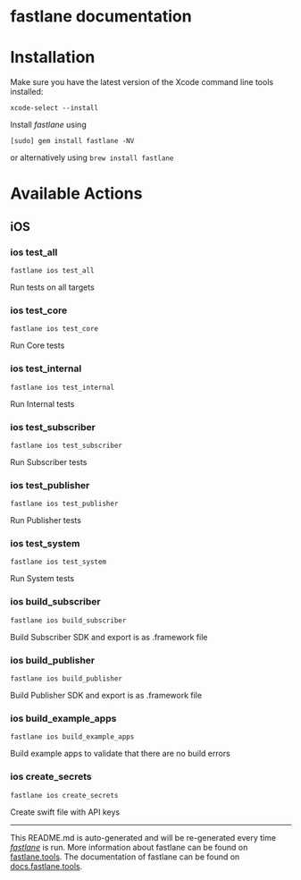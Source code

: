 fastlane documentation
================
# Installation

Make sure you have the latest version of the Xcode command line tools installed:

```
xcode-select --install
```

Install _fastlane_ using
```
[sudo] gem install fastlane -NV
```
or alternatively using `brew install fastlane`

# Available Actions
## iOS
### ios test_all
```
fastlane ios test_all
```
Run tests on all targets
### ios test_core
```
fastlane ios test_core
```
Run Core tests
### ios test_internal
```
fastlane ios test_internal
```
Run Internal tests
### ios test_subscriber
```
fastlane ios test_subscriber
```
Run Subscriber tests
### ios test_publisher
```
fastlane ios test_publisher
```
Run Publisher tests
### ios test_system
```
fastlane ios test_system
```
Run System tests
### ios build_subscriber
```
fastlane ios build_subscriber
```
Build Subscriber SDK and export is as .framework file
### ios build_publisher
```
fastlane ios build_publisher
```
Build Publisher SDK and export is as .framework file
### ios build_example_apps
```
fastlane ios build_example_apps
```
Build example apps to validate that there are no build errors
### ios create_secrets
```
fastlane ios create_secrets
```
Create swift file with API keys

----

This README.md is auto-generated and will be re-generated every time [_fastlane_](https://fastlane.tools) is run.
More information about fastlane can be found on [fastlane.tools](https://fastlane.tools).
The documentation of fastlane can be found on [docs.fastlane.tools](https://docs.fastlane.tools).
